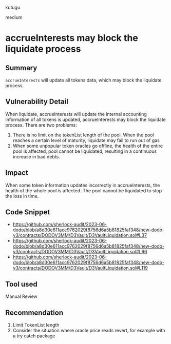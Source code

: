 kutugu

medium

# accrueInterests may block the liquidate process

## Summary

`accrueInterests` will update all tokens data, which may block the liquidate process.

## Vulnerability Detail

When liquidate, accrueInterests will update the internal accounting information of all tokens is updated, accrueInterests may block the liquidate process. There are two problems:
1. There is no limit on the tokenList length of the pool. When the pool reaches a certain level of maturity, liquidate may fail to run out of gas
2. When some unpopular token oracles go offline, the health of the entire pool is affected, pool cannot be liquidated, resulting in a continuous increase in bad debts.

## Impact

When some token information updates incorrectly in accrueInterests, the health of the whole pool is affected. The pool cannot be liquidated to stop the loss in time.

## Code Snippet

- https://github.com/sherlock-audit/2023-06-dodo/blob/a8d30e611acc9762029f8756d6a5b81825faf348/new-dodo-v3/contracts/DODOV3MM/D3Vault/D3VaultLiquidation.sol#L37
- https://github.com/sherlock-audit/2023-06-dodo/blob/a8d30e611acc9762029f8756d6a5b81825faf348/new-dodo-v3/contracts/DODOV3MM/D3Vault/D3VaultLiquidation.sol#L66
- https://github.com/sherlock-audit/2023-06-dodo/blob/a8d30e611acc9762029f8756d6a5b81825faf348/new-dodo-v3/contracts/DODOV3MM/D3Vault/D3VaultLiquidation.sol#L119

## Tool used

Manual Review

## Recommendation

1. Limit TokenList length
2. Consider the situation where oracle price reads revert, for example with a try catch package
